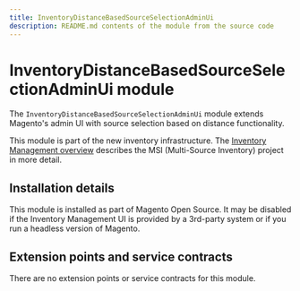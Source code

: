 ```yaml
---
title: InventoryDistanceBasedSourceSelectionAdminUi
description: README.md contents of the module from the source code
---
```


# InventoryDistanceBasedSourceSelectionAdminUi module

The `InventoryDistanceBasedSourceSelectionAdminUi` module extends Magento's admin UI with source selection based on distance functionality.

This module is part of the new inventory infrastructure. The
[Inventory Management overview](https://developer.adobe.com/commerce/webapi/rest/inventory/)
describes the MSI (Multi-Source Inventory) project in more detail.

## Installation details

This module is installed as part of Magento Open Source. It may be disabled if the Inventory Management UI
is provided by a 3rd-party system or if you run a headless version of Magento.

## Extension points and service contracts

There are no extension points or service contracts for this module.
